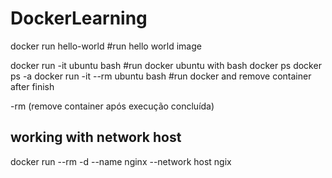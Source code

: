 # DockerLearning

docker run hello-world #run hello world image

docker run -it ubuntu bash  #run docker ubuntu with bash 
docker ps
docker ps -a
docker run -it --rm ubuntu bash #run docker and remove container after finish

-rm  (remove container após execução concluída)

## working with network host

docker run --rm -d --name nginx --network host ngix